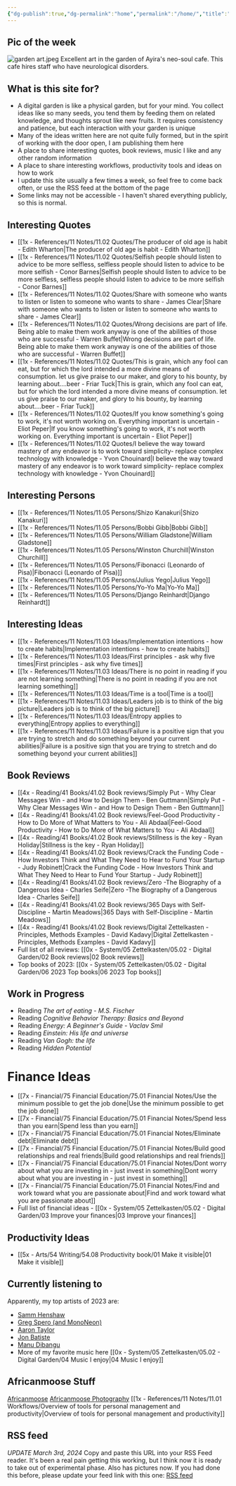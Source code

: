 ```yaml
---
{"dg-publish":true,"dg-permalink":"home","permalink":"/home/","title":"AfricanMoose Digital Garden","tags":["gardenEntry"],"created":"2024-01-20T11:59:40.000+03:00","updated":"2024-05-01T21:57:21.000+03:00"}
---
```


## Pic of the week
![garden art.jpeg](/img/user/garden%20art.jpeg)
Excellent art in the garden of Ayira's neo-soul cafe. This cafe hires staff who have neurological disorders.

## What is this site for?

- A digital garden is like a physical garden, but for your mind. You collect ideas like so many seeds, you tend them by feeding them on related knowledge, and thoughts sprout like new fruits. It requires consistency and patience, but each interaction with your garden is unique
- Many of the ideas written here are not quite fully formed, but in the spirit of working with the door open, I am publishing them here
- A place to share interesting quotes, book reviews, music I like and any other random information
- A place to share interesting workflows, productivity tools and ideas on how to work
- I update this site usually a few times a week, so feel free to come back often, or use the RSS feed at the bottom of the page
- Some links may not be accessible - I haven't shared everything publicly, so this is normal.


## Interesting Quotes

- [[1x - References/11 Notes/11.02 Quotes/The producer of old age is habit - Edith Wharton\|The producer of old age is habit - Edith Wharton]]
- [[1x - References/11 Notes/11.02 Quotes/Selfish people should listen to advice to be more selfless, selfless people should listen to advice to be more selfish - Conor Barnes\|Selfish people should listen to advice to be more selfless, selfless people should listen to advice to be more selfish - Conor Barnes]]
- [[1x - References/11 Notes/11.02 Quotes/Share with someone who wants to listen or listen to someone who wants to share - James Clear\|Share with someone who wants to listen or listen to someone who wants to share - James Clear]]
- [[1x - References/11 Notes/11.02 Quotes/Wrong decisions are part of life. Being able to make them work anyway is one of the abilities of those who are successful - Warren Buffet\|Wrong decisions are part of life. Being able to make them work anyway is one of the abilities of those who are successful - Warren Buffet]]
- [[1x - References/11 Notes/11.02 Quotes/This is grain, which any fool can eat, but for which the lord intended a more divine means of consumption. let us give praise to our maker, and glory to his bounty, by learning about....beer - Friar Tuck\|This is grain, which any fool can eat, but for which the lord intended a more divine means of consumption. let us give praise to our maker, and glory to his bounty, by learning about....beer - Friar Tuck]]
- [[1x - References/11 Notes/11.02 Quotes/If you know something's going to work, it's not worth working on. Everything important is uncertain - Eliot Peper\|If you know something's going to work, it's not worth working on. Everything important is uncertain - Eliot Peper]]
- [[1x - References/11 Notes/11.02 Quotes/I believe the way toward mastery of any endeavor is to work toward simplicity- replace complex technology with knowledge - Yvon Chouinard\|I believe the way toward mastery of any endeavor is to work toward simplicity- replace complex technology with knowledge - Yvon Chouinard]]


## Interesting Persons

- [[1x - References/11 Notes/11.05 Persons/Shizo Kanakuri\|Shizo Kanakuri]]
- [[1x - References/11 Notes/11.05 Persons/Bobbi Gibb\|Bobbi Gibb]]
- [[1x - References/11 Notes/11.05 Persons/William Gladstone\|William Gladstone]]
- [[1x - References/11 Notes/11.05 Persons/Winston Churchill\|Winston Churchill]]
- [[1x - References/11 Notes/11.05 Persons/Fibonacci (Leonardo of Pisa)\|Fibonacci (Leonardo of Pisa)]]
- [[1x - References/11 Notes/11.05 Persons/Julius Yego\|Julius Yego]]
- [[1x - References/11 Notes/11.05 Persons/Yo-Yo Ma\|Yo-Yo Ma]]
- [[1x - References/11 Notes/11.05 Persons/Django Reinhardt\|Django Reinhardt]]


## Interesting Ideas

- [[1x - References/11 Notes/11.03 Ideas/Implementation intentions - how to create habits\|Implementation intentions - how to create habits]]
- [[1x - References/11 Notes/11.03 Ideas/First principles - ask why five times\|First principles - ask why five times]]
- [[1x - References/11 Notes/11.03 Ideas/There is no point in reading if you are not learning something\|There is no point in reading if you are not learning something]]
- [[1x - References/11 Notes/11.03 Ideas/Time is a tool\|Time is a tool]]
- [[1x - References/11 Notes/11.03 Ideas/Leaders job is to think of the big picture\|Leaders job is to think of the big picture]]
- [[1x - References/11 Notes/11.03 Ideas/Entropy applies to everything\|Entropy applies to everything]]
- [[1x - References/11 Notes/11.03 Ideas/Failure is a positive sign that you are trying to stretch and do something beyond your current abilities\|Failure is a positive sign that you are trying to stretch and do something beyond your current abilities]]


## Book Reviews

-  [[4x - Reading/41 Books/41.02 Book reviews/Simply Put - Why Clear Messages Win - and How to Design Them - Ben Guttmann\|Simply Put - Why Clear Messages Win - and How to Design Them - Ben Guttmann]]
- [[4x - Reading/41 Books/41.02 Book reviews/Feel-Good Productivity - How to Do More of What Matters to You - Ali Abdaal\|Feel-Good Productivity - How to Do More of What Matters to You - Ali Abdaal]]
- [[4x - Reading/41 Books/41.02 Book reviews/Stillness is the key - Ryan Holiday\|Stillness is the key - Ryan Holiday]]
- [[4x - Reading/41 Books/41.02 Book reviews/Crack the Funding Code - How Investors Think and What They Need to Hear to Fund Your Startup - Judy Robinett\|Crack the Funding Code - How Investors Think and What They Need to Hear to Fund Your Startup - Judy Robinett]]
- [[4x - Reading/41 Books/41.02 Book reviews/Zero -The Biography of a Dangerous Idea - Charles Seife\|Zero -The Biography of a Dangerous Idea - Charles Seife]]
- [[4x - Reading/41 Books/41.02 Book reviews/365 Days with Self-Discipline - Martin Meadows\|365 Days with Self-Discipline - Martin Meadows]]
- [[4x - Reading/41 Books/41.02 Book reviews/Digital Zettelkasten - Principles, Methods Examples - David Kadavy\|Digital Zettelkasten - Principles, Methods Examples - David Kadavy]]
- Full list of all reviews: [[0x - System/05 Zettelkasten/05.02 - Digital Garden/02 Book reviews\|02 Book reviews]]
- Top books of 2023: [[0x - System/05 Zettelkasten/05.02 - Digital Garden/06 2023 Top books\|06 2023 Top books]]


## Work in Progress

- Reading _The art of eating - M.S. Fischer_
- Reading _Cognitive Behavior Therapy: Basics and Beyond_
- Reading _Energy: A Beginner's Guide - Vaclav Smil_
- Reading _Einstein: His life and universe_
- Reading _Van Gogh: the life_
- Reading _Hidden Potential_

# Finance Ideas

- [[7x - Financial/75 Financial Education/75.01 Financial Notes/Use the minimum possible to get the job done\|Use the minimum possible to get the job done]]
- [[7x - Financial/75 Financial Education/75.01 Financial Notes/Spend less than you earn\|Spend less than you earn]]
- [[7x - Financial/75 Financial Education/75.01 Financial Notes/Eliminate debt\|Eliminate debt]]
- [[7x - Financial/75 Financial Education/75.01 Financial Notes/Build good relationships and real friends\|Build good relationships and real friends]]
- [[7x - Financial/75 Financial Education/75.01 Financial Notes/Dont worry about what you are investing in - just invest in something\|Dont worry about what you are investing in - just invest in something]]
- [[7x - Financial/75 Financial Education/75.01 Financial Notes/Find and work toward what you are passionate about\|Find and work toward what you are passionate about]]
- Full list of financial ideas - [[0x - System/05 Zettelkasten/05.02 - Digital Garden/03 Improve your finances\|03 Improve your finances]]

## Productivity Ideas

- [[5x - Arts/54 Writing/54.08 Productivity book/01 Make it visible\|01 Make it visible]]

## Currently listening to

Apparently, my top artists of 2023 are:
- [Samm Henshaw](https://www.youtube.com/watch?v=I_8-P4eZ1jA)
- [Greg Spero (and MonoNeon)](https://www.youtube.com/watch?v=S6_EMdSs45k)
- [Aaron Taylor](https://www.youtube.com/watch?v=7Tln_B11HgQ)
- [Jon Batiste](https://www.youtube.com/watch?v=ze4xcmBFvaE)
- [Manu Dibangu](https://www.youtube.com/watch?v=HV2hfn-TS14)
- More of my favorite music here [[0x - System/05 Zettelkasten/05.02 - Digital Garden/04 Music I enjoy\|04 Music I enjoy]]


## Africanmoose Stuff

[Africanmoose](https://africanmoose.blogspot.com)
[Africanmoose Photography](http://Africanmoose.com)
[[1x - References/11 Notes/11.01 Workflows/Overview of tools for personal management and productivity\|Overview of tools for personal management and productivity]]


## RSS feed
*UPDATE March 3rd, 2024* Copy and paste this URL into your RSS Feed reader. It's been a real pain getting this working, but I think now it is ready to take out of experimental phase. Also has pictures now. If you had done this before, please update your feed link with this one:
[RSS feed](https://africanmoose.netlify.app/feed.xml)
